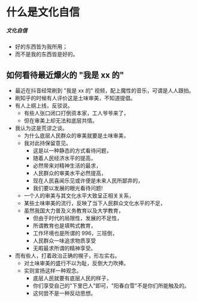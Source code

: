 # 什么是文化自信

##### 文化自信

- 好的东西皆为我所用；
- 而不是我的东西皆是好的。

## 如何看待最近爆火的 "我是 xx 的"

- 最近在抖音经常刷到 "我是 xx 的" 视频，配上魔性的音乐，可谓是人人跟拍。
- 刷知乎的时候有人评价这是土味审美，不知道提倡。
- 有人上纲上线，反驳说。
  - 有些人张口闭口打倒资本家，工人爷爷来了，
  - 但在审美上却无法和底层共情。
- 我认为这是荒谬之谈。
  - 为什么底层人民群众的审美就要是土味审美，
  - 我对此持保留意见。
    - 这是以一种静态的方式看待问题，
    - 随着人民经济水平的提高，
    - 必然带来对精神生活的最求，
    - 人民群众的审美水平必然提高，
    - 现在人民喜闻乐见或许便是未来人民所鄙弃的，
    - 我们要以发展的眼光看待问题!
  - 一个人的审美与其文化水平大致呈正相关关系，
  - 某些土味审美的流行，反映了当下人民群众文化水平的不足，
  - 虽然我国大力普及义务教育以及大学教育，
    - 但由于时代的局限性，发展的不足性，
    - 所谓教育也是填鸭式教育，
    - 工作环境也是所谓的 996，三班倒，
    - 人民群众一味追求物质享受
    - 无暇最求所谓的精神享受。
- 而有些人，打着政治正确的幌子，形左实右。
  - 对土味审美的盛行不以为耻，反倒大力吹捧。
  - 实则宣扬这样一种观念。
    - 底层人民就要有底层人民的样子，
    - 你们享受自己的"下里巴人"即可，"阳春白雪"不是你们所能触及的。
    - 这何尝不是一种反动思想。
